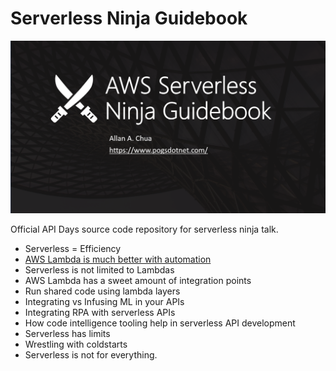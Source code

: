 # Serverless Ninja Guidebook

![Banner](https://github.com/allanchua101/serverless-ninja/blob/master/Banner.png)

Official API Days source code repository for serverless ninja talk.

- Serverless = Efficiency
- [AWS Lambda is much better with automation](https://github.com/allanchua101/serverless-ninja/tree/master/002-automation)
- Serverless is not limited to Lambdas
- AWS Lambda has a sweet amount of integration points
- Run shared code using lambda layers
- Integrating vs Infusing ML in your APIs 
- Integrating RPA with serverless APIs
- How code intelligence tooling help in serverless API development
- Serverless has limits
- Wrestling with coldstarts
- Serverless is not for everything.
